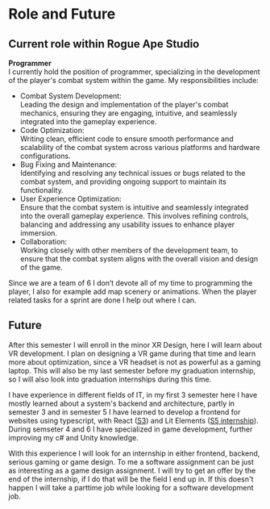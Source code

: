 # Role and Future

## Current role within Rogue Ape Studio
__Programmer__  
I currently hold the position of programmer, specializing in the development of the player's combat system within the game. My responsibilities include:  
- Combat System Development:   
Leading the design and implementation of the player's combat mechanics, ensuring they are engaging, intuitive, and seamlessly integrated into the gameplay experience.
- Code Optimization:  
Writing clean, efficient code to ensure smooth performance and scalability of the combat system across various platforms and hardware configurations.
- Bug Fixing and Maintenance:  
Identifying and resolving any technical issues or bugs related to the combat system, and providing ongoing support to maintain its functionality.
- User Experience Optimization:  
Ensure that the combat system is intuitive and seamlessly integrated into the overall gameplay experience. This involves refining controls, balancing and addressing any usability issues to enhance player immersion.
- Collaboration:  
Working closely with other members of the development team, to ensure that the combat system aligns with the overall vision and design of the game.

Since we are a team of 6 I don’t devote all of my time to programming the player, I also for example add map scenery or animations. When the player related tasks for a sprint are done I help out where I can.

## Future
After this semester I will enroll in the minor XR Design, here I will learn about VR development. I plan on designing a VR game during that time and learn more about optimization, since a VR headset is not as powerful as a gaming laptop. This will also be my last semester before my graduation internship, so I will also look into graduation internships during this time. 

I have experience in different fields of IT, in my first 3 semester here I have mostly learned about a system's backend and architecture, partly in semester 3 and in semester 5 I have learned to develop a frontend for websites using typescript, with React ([S3](https://github.com/S3IP/Portfolio)) and Lit Elements ([S5 internship](https://github.com/Timsel1/PortfolioS5)). During semseter 4 and 6 I have specialized in game development, further improving my c# and Unity knowledge.

With this experience I will look for an internship in either frontend, backend, serious gaming or game design. To me a software assignment can be just as interesting as a game design assignment. 
I will try to get an offer by the end of the internship, if I do that will be the field I end up in. If this doesn't happen I will take a parttime job while looking for a software development job.
